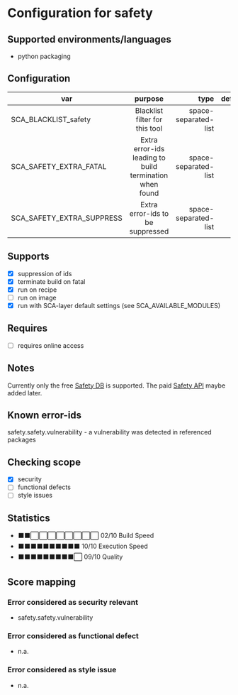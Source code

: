 # Configuration for safety

## Supported environments/languages

* python packaging

## Configuration

| var | purpose | type | default |
| ------------- |:-------------:| -----:| -----:
| SCA_BLACKLIST_safety | Blacklist filter for this tool | space-separated-list | ""
| SCA_SAFETY_EXTRA_FATAL | Extra error-ids leading to build termination when found | space-separated-list | "":
| SCA_SAFETY_EXTRA_SUPPRESS | Extra error-ids to be suppressed | space-separated-list | ""

## Supports

- [x] suppression of ids
- [x] terminate build on fatal
- [x] run on recipe
- [ ] run on image
- [x] run with SCA-layer default settings (see SCA_AVAILABLE_MODULES)

## Requires

- [ ] requires online access

## Notes

Currently only the free [Safety DB](https://github.com/pyupio/safety-db) is supported. The paid [Safety API](https://github.com/pyupio/safety/blob/master/docs/api_key.md) maybe added later.

## Known error-ids

safety.safety.vulnerability - a vulnerability was detected in referenced packages

## Checking scope

- [x] security
- [ ] functional defects
- [ ] style issues

## Statistics

 - ⬛⬛⬜⬜⬜⬜⬜⬜⬜⬜ 02/10 Build Speed
 - ⬛⬛⬛⬛⬛⬛⬛⬛⬛⬛ 10/10 Execution Speed
 - ⬛⬛⬛⬛⬛⬛⬛⬛⬛⬜ 09/10 Quality

## Score mapping

### Error considered as security relevant

* safety.safety.vulnerability

### Error considered as functional defect

* n.a.

### Error considered as style issue

* n.a.